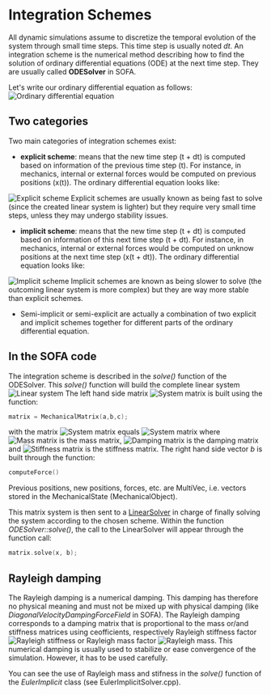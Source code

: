 Integration Schemes
===================

All dynamic simulations assume to discretize the temporal evolution of the system through small time steps. This time step is usually noted *dt*. An integration scheme is the numerical method describing how to find the solution of ordinary differential equations (ODE) at the next time step. They are usually called **ODESolver** in SOFA.

Let's write our ordinary differential equation as follows:
<img class="latex" src="https://latex.codecogs.com/png.latex?$$\frac{dx}{dt}=f(x,t)$$" title="Ordinary differential equation" />


Two categories
--------------

Two main categories of integration schemes exist:

  * **explicit scheme**: means that the new time step (t + dt) is computed based on information of the previous time step (t). For instance, in mechanics, internal or external forces would be computed on previous positions (x(t)). The ordinary differential equation looks like:
  <img class="latex" src="https://latex.codecogs.com/png.latex?x(t+dt)=x(t)+dt%20\cdot%20f(x(t),t)" title="Explicit scheme" />
  Explicit schemes are usually known as being fast to solve (since the created linear system is lighter) but they require very small time steps, unless they may undergo stability issues.

  * **implicit scheme**: means that the new time step (t + dt) is computed based on information of this next time step (t + dt). For instance, in mechanics, internal or external forces would be computed on unknow positions at the next time step (x(t + dt)). The ordinary differential equation looks like:
  <img class="latex" src="https://latex.codecogs.com/png.latex?x(t+dt)=x(t)+dt%20\cdot%20f(x(t+dt),t)" title="Implicit scheme" />
  Implicit schemes are known as being slower to solve (the outcoming linear system is more complex) but they are way more stable than explicit schemes.

  * Semi-implicit or semi-explicit are actually a combination of two explicit and implicit schemes together for different parts of the ordinary differential equation.


In the SOFA code
----------------

The integration scheme is described in the *solve()* function of the ODESolver. This *solve()* function will build the complete linear system <img class="latex" src="https://latex.codecogs.com/png.latex?$$\mathbf{A}x=b$$" title="Linear system" />
The left hand side matrix <img class="latex" src="https://latex.codecogs.com/png.latex?$$\mathbf{A}$$" title="System matrix" /> is built using the function:
``` cpp
matrix = MechanicalMatrix(a,b,c);
```
with the matrix <img class="latex" src="https://latex.codecogs.com/png.latex?$$\mathbf{A}$$" title="System matrix" /> equals <img class="latex" src="https://latex.codecogs.com/png.latex?\mathbf{A}%20=%20\mathbf{M}%20\cdot%20a%20+%20\mathbf{B}%20\cdot%20b%20+%20\mathbf{K}%20\cdot%20c" title="System matrix" /> where <img class="latex" src="https://latex.codecogs.com/png.latex?$$\mathbf{M}$$" title="Mass matrix" /> is the mass matrix, <img class="latex" src="https://latex.codecogs.com/png.latex?$$\mathbf{B}$$" title="Damping matrix" /> is the damping matrix and <img class="latex" src="https://latex.codecogs.com/png.latex?$$\mathbf{K}$$" title="Stiffness matrix" /> is the stiffness matrix. The right hand side vector *b* is built through the function:
``` cpp
computeForce()
```
Previous positions, new positions, forces, etc. are MultiVec, i.e. vectors stored in the MechanicalState (MechanicalObject).

This matrix system is then sent to a [LinearSolver](https://www.sofa-framework.org/community/doc/main-principles/system-resolution/linear-solvers/) in charge of finally solving the system according to the chosen scheme. Within the function *ODESolver::solve()*, the call to the LinearSolver will appear through the function call:

``` cpp
matrix.solve(x, b);
```

Rayleigh damping
----------------

The Rayleigh damping is a numerical damping. This damping has therefore no physical meaning and must not be mixed up with physical damping (like _DiagonalVelocityDampingForceField_ in SOFA). The Rayleigh damping corresponds to a damping matrix that is proportional to the mass or/and stiffness matrices using ceofficients, respectively Rayleigh stiffness factor <img class="latex" src="https://latex.codecogs.com/png.latex?$$r_K$$" title="Rayleigh stiffness" /> or Rayleigh mass factor <img class="latex" src="https://latex.codecogs.com/png.latex?$$r_M$$" title="Rayleigh mass" />. This numerical damping is usually used to stabilize or ease convergence of the simulation. However, it has to be used carefully.

You can see the use of Rayleigh mass and stifness in the _solve()_ function of the _EulerImplicit_ class (see EulerImplicitSolver.cpp).
